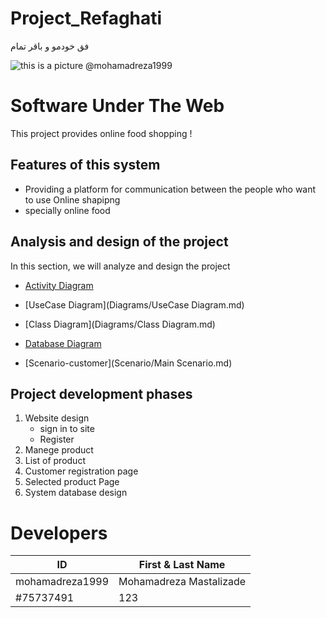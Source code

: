 # Project_Refaghati
فق خودمو و باقر
تمام

![this is a picture](https://uupload.ir/files/mewc_123.png "title")
@mohamadreza1999

# Software Under The Web
This project provides online food shopping !

## Features of this system
* Providing a platform for communication between the people who want to use Online shapipng 
* specially online food

## Analysis and design of the project
In this section, we will analyze and design the project

*  [Activity Diagram](Diagrams/Activity_Diagram.md)

*  [UseCase Diagram](Diagrams/UseCase Diagram.md)

*  [Class Diagram](Diagrams/Class Diagram.md)

*  [Database Diagram](Diagrams/Database.md)

*  [Scenario-customer](Scenario/Main Scenario.md)

## Project development phases
1. Website design
    * sign in to site
    * Register
2. Manege product
3. List of product 
4. Customer registration page
5. Selected product Page
6. System database design



# Developers
ID | First & Last Name
------------ | -------------
mohamadreza1999 | Mohamadreza Mastalizade
#75737491 | 123


